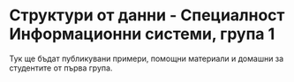 # Структури от данни - Специалност Информационни системи, група 1 #

Тук ще бъдат публикувани примери, помощни материали и домашни за студентите от първа група.

